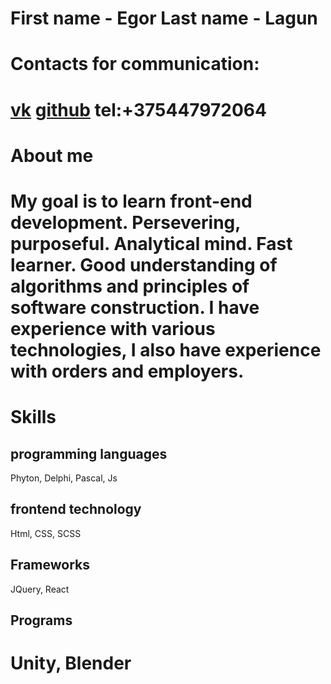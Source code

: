 **First name** - Egor 
**Last name** - Lagun
====
# Сontacts for communication:
[vk](https://vk.com/id179141729)
[github](https://github.com/NITO666)
tel:+375447972064
====
# About me
My goal is to learn front-end development. Persevering, purposeful. Analytical mind. Fast learner. Good understanding of algorithms and principles of software construction. I have experience with various technologies, I also have experience with orders and employers.
====
# Skills
## programming languages
Phyton, Delphi, Pascal, Js
## frontend technology
Html, CSS, SCSS
## Frameworks
JQuery, React
## Programs
Unity, Blender
===